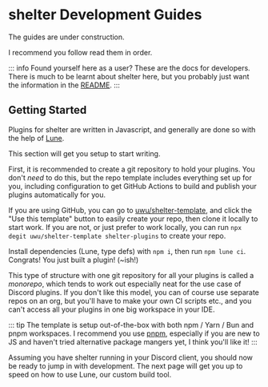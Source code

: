 # shelter Development Guides

The guides are under construction.

I recommend you follow read them in order.

::: info
Found yourself here as a user?
These are the docs for developers.
There is much to be learnt about shelter here, but you probably just want the information in the
[README](https://github.com/uwu/shelter#readme-ov-file).
:::

## Getting Started

Plugins for shelter are written in Javascript, and generally are done so with the help of [Lune](lune).

This section will get you setup to start writing.

First, it is recommended to create a git repository to hold your plugins.
You don't *need* to do this, but the repo template includes everything set up for you,
including configuration to get GitHub Actions to build and publish your plugins automatically for you.

If you are using GitHub, you can go to [uwu/shelter-template](https://github.com/uwu/shelter-template), and click the
"Use this template" button to easily create your repo, then clone it locally to start work.
If you are not, or just prefer to work locally, you can run `npx degit uwu/shelter-template shelter-plugins` to create
your repo.

Install dependencies (Lune, type defs) with `npm i`, then run `npm lune ci`. Congrats! You just built a plugin! (~ish!)

This type of structure with one git repository for all your plugins is called a *monorepo*,
which tends to work out especially neat for the use case of Discord plugins.
If you don't like this model, you can of course use separate repos on an org, but you'll have to make your own CI
scripts etc., and you can't access all your plugins in one big workspace in your IDE.

::: tip
The template is setup out-of-the-box with both npm / Yarn / Bun and pnpm workspaces.
I recommend you use [pnpm](https://pnpm.io), especially if you are new to JS and haven't tried alternative package
mangers yet, I think you'll like it!
:::

Assuming you have shelter running in your Discord client, you should now be ready to jump in with development.
The next page will get you up to speed on how to use Lune, our custom build tool.